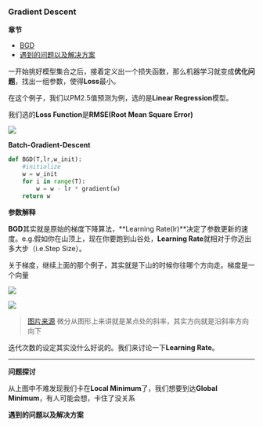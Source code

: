 ### Gradient Descent

**章节**
- [BGD](#bgd)
- [遇到的问题以及解决方案](#solutions)


一开始挑好模型集合之后，接着定义出一个损失函数，那么机器学习就变成**优化问题**，找出一组参数，使得**Loss**最小。


在这个例子，我们以PM2.5值预测为例，选的是**Linear Regression**模型。


我们选的**Loss Function**是**RMSE(Root Mean Square Error)**

![](https://github.com/sherlcok314159/ML/blob/main/Images/root_mean_square_error.png)

**<div id='bgd'>Batch-Gradient-Descent</div>**


```python
def BGD(T,lr,w_init):
    #initialize 
    w = w_init
    for i in range(T):
        w = w - lr * gradient(w)
    return w
```
**参数解释**
<!-- **** -->
**BGD**其实就是原始的梯度下降算法，**Learning Rate(lr)**决定了参数更新的速度。e.g.假如你在山顶上，现在你要跑到山谷处，**Learning Rate**就相对于你迈出多大步（i.e.Step Size）。

关于梯度，继续上面的那个例子，其实就是下山的时候你往哪个方向走。梯度是一个向量

![](https://github.com/sherlcok314159/ML/blob/main/Images/gradient.png)

![](https://github.com/sherlcok314159/ML/blob/main/Images/gd_0.png)
>[图片来源](https://rasbt.github.io/mlxtend/user_guide/general_concepts/gradient-optimization/)
微分从图形上来讲就是某点处的斜率，其实方向就是沿斜率方向向下

迭代次数的设定其实没什么好说的。我们来讨论一下**Learning Rate**。
****

**问题探讨**

从上图中不难发现我们卡在**Local Minimum**了，我们想要到达**Global Minimum**，有人可能会想，卡住了没关系










**<div id='solutions'>遇到的问题以及解决方案</div>**